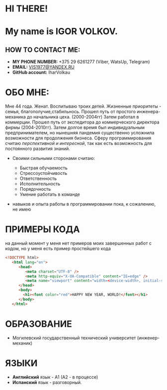 # HI THERE!
#  My name is IGOR VOLKOV.
##  HOW TO CONTACT ME:
* **MY PHONE NUMBER:** +375 29 6261277 (Viber, WatsUp, Telegram)
* __EMAIL:__ VIS1977@YANDEX.RU
* **GitHub accоunt:** IharVolkau
 # ОБО МНЕ:
   Мне 44 года. Женат. Воспитываю троих детей. Жизненные приоритеты - семья, благополучие,стабильнось. Прошел путь от простого инженера-механика до начальника цеха. (2000-2004гг)
 Затем работал в коммерции. Прошел путь от экспедитора до коммерческого директора фирмы (2004-2010гг). Затем долгое время был индивидуальным предпринимателем, но нынешняя пандемия существенно усложнила возможности для продолжения бизнеса. 
 Сферу программирования считаю _перспективной и интересной_, так как есть возможность для постоянного развития знаний.
 * Своими сильными сторонами считаю:
   * Быстрая обучаемость
   * Стрессоустойчивость
   * Ответственность
   * Исполнительность
   * Порядочность
   * Умение работать в команде
   
* навыков и опыта работы в программировании пока, к сожалению, не имею
# ПРИМЕРЫ КОДА
на данный момент у меня нет примеров моих завершенных работ с кодом, но у меня есть пример простейшего кода
```HTML
<!DOCTYPE html>  
   <html lang="en">  
      <head>  
         <meta charset="UTF-8" />  
         <meta http-equiv="X-UA-Compatible" content="IE=edge" />  
         <meta name="viewport" content="width=<device-width>, initial-scale=1.0" />  
      </head>  
      <body>  
        <h1><font color="red">HAPPY NEW YEAR, WORLD!</font></h1>  
      </body>  
   </html>
   ```
   
   # ОБРАЗОВАНИЕ
   * Могилевский государственный технический университет (инженер-механик)
   
   # ЯЗЫКИ
   * **Английский** язык - А1 (А2 - в процессе)
   * **Испанский** язык - разговорный.
   




